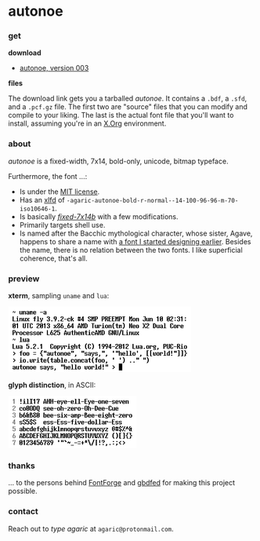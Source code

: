 # autonoe

### get

**download**

* [autonoe, version 003](https://github.com/agarick/autonoe/raw/master/dist/autonoe-003.tar.gz)

**files**

The download link gets you a tarballed *autonoe*. It contains a `.bdf`, a `.sfd`, and a `.pcf.gz` file. The first two are "source" files that you can modify and compile to your liking. The last is the actual font file that you'll want to install, assuming you're in an [X.Org](http://www.x.org/wiki/) environment.

### about

*autonoe* is a fixed-width, 7x14, bold-only, unicode, bitmap typeface.

Furthermore, the font ...:

* Is under the [MIT license](https://raw.githubusercontent.com/agarick/autonoe/master/LICENSE).
* Has an [xlfd](http://en.wikipedia.org/wiki/X_logical_font_description) of `-agaric-autonoe-bold-r-normal--14-100-96-96-m-70-iso10646-1`.
* Is basically [*fixed-7x14b*](https://en.wikipedia.org/wiki/Fixed_%28typeface%29) with a few modifications.
* Primarily targets shell use.
* Is named after the Bacchic mythological character, whose sister, Agave, happens to share a name with [a font I started designing earlier](https://github.com/agarick/agave). Besides the name, there is no relation between the two fonts. I like superficial coherence, that's all.

### preview

**xterm**, sampling `uname` and `lua`:

![xterm](https://raw.githubusercontent.com/agarick/autonoe/master/sample/xterm.png)

**glyph distinction**, in ASCII:

![ascii](https://raw.githubusercontent.com/agarick/autonoe/master/sample/ascii.png)

### thanks

... to the persons behind [FontForge](https://fontforge.github.io) and [gbdfed](http://www.math.nmsu.edu/~mleisher/Software/gbdfed/) for making this project possible.

### contact

Reach out to *type agaric* at `agaric@protonmail.com`.
